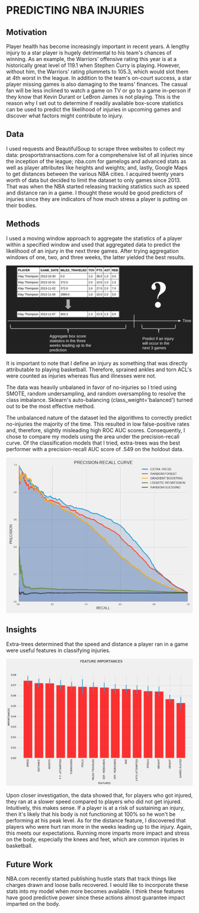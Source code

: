 # PREDICTING NBA INJURIES

## Motivation
Player health has become increasingly important in recent years.  A lengthy injury to a star player is hugely detrimental to his team's chances of winning.  As an example, the Warriors' offensive rating this year is at a historically great level of 119.1 when Stephen Curry is playing.   However, without him, the Warriors' rating plummets to 105.3, which would slot them at 4th worst in the league.  In addition to the team's on-court success, a star player missing games is also damaging to the teams' finances.  The casual fan will be less inclined to watch a game on TV or go to a game in-person if they know that Kevin Durant or LeBron James is not playing.  This is the reason why I set out to determine if readily available box-score statistics can be used to predict the likelihood of injuries in upcoming games and discover what factors might contribute to injury.

## Data
I used requests and BeautifulSoup to scrape three websites to collect my data: prosportstransactions.com for a comprehensive list of all injuries since the inception of the league; nba.com for gamelogs and advanced stats as well as player attributes like heights and weights; and, lastly, Google Maps to get distances between the various NBA cities.  I acquired twenty years worth of data but decided to limit the dataset to only games since 2013.  That was when the NBA started releasing tracking statistics such as speed and distance ran in a game.  I thought these would be good predictors of injuries since they are indicators of how much stress a player is putting on their bodies.

## Methods
I used a moving window approach to aggregate the statistics of a player within a specified window and used that aggregated data to predict the likelihood of an injury in the next three games.  After trying aggregation windows of one, two, and three weeks, the latter yielded the best results.   

![](images/moving_window.png)

It is important to note that I define an injury as something that was directly attributable to playing basketball.  Therefore, sprained ankles and torn ACL's were counted as injuries whereas flus and illnesses were not.

The data was heavily unbalaned in favor of no-injuries so I tried using SMOTE, random undersampling, and random oversampling to resolve the class imbalance.  Sklearn's auto-balancing (class_weight='balanced') turned out to be the most effective method.

The unbalanced nature of the dataset led the algorithms to correctly predict no-injuries the majority of the time.  This resulted in low false-positive rates and, therefore, slightly misleading high ROC AUC scores.  Consequently, I chose to compare my models using the area under the precision-recall curve.  Of the classification models that I tried, extra-trees was the best performer with a precision-recall AUC score of .549 on the holdout data.

![](images/combined_curve.png)

## Insights
Extra-trees determined that the speed and distance a player ran in a game were useful features in classifying injuries.

![](images/feature_importances.png)

Upon closer investigation, the data showed that, for players who got injured, they ran at a slower speed compared to players who did not get injured.  Intuitively, this makes sense.  If a player is at a risk of sustaining an injury, then it's likely that his body is not functioning at 100% so he won't be performing at his peak level.  As for the distance feature, I discovered that players who were hurt ran more in the weeks leading up to the injury.  Again, this meets our expectations.  Running more imparts more impact and stress on the body, especially the knees and feet, which are common injuries in basketball.

## Future Work
NBA.com recently started publishing hustle stats that track things like charges drawn and loose balls recovered.  I would like to incorporate these stats into my model when more becomes available.  I think these features have good predictive power since these actions almost guarantee impact imparted on the body.
